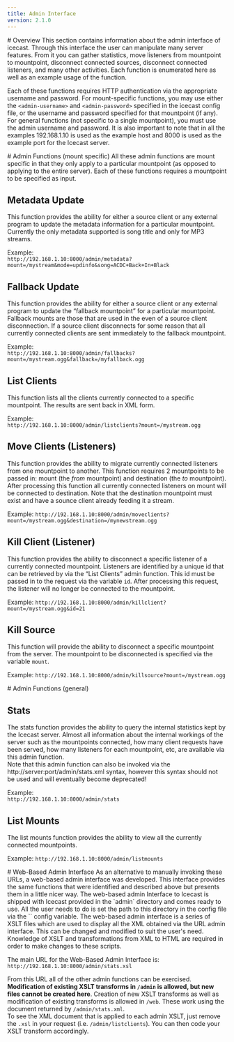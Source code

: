 ```yaml
---
title: Admin Interface
version: 2.1.0
---
```


<div class="article" markdown="1">
# Overview
This section contains information about the admin interface of icecast. Through this interface the user can manipulate many server features. From it you can gather statistics, move listeners from mountpoint to mountpoint, disconnect connected sources, disconnect connected listeners, and many other activities. Each function is enumerated here as well as an example usage of the function.

Each of these functions requires HTTP authentication via the appropriate username and password. For mount-specific functions, you may use either the `<admin-username>` and `<admin-password>` specified in the icecast config file, or the username and password specified for that mountpoint (if any). For general functions (not specific to a single mountpoint), you must use the admin username and password. It is also important to note that in all the examples 192.168.1.10 is used as the example host and 8000 is used as the example port for the Icecast server.

</div>

<div class="article" markdown="1">
# Admin Functions (mount specific)
All these admin functions are mount specific in that they only apply to a particular mountpoint
(as opposed to applying to the entire server). Each of these functions requires a mountpoint to
be specified as input.

## Metadata Update

This function provides the ability for either a source client or any external program to update the metadata information for a particular mountpoint. Currently the only metadata supported is song title and only for MP3 streams.

Example:  
`http://192.168.1.10:8000/admin/metadata?mount=/mystream&mode=updinfo&song=ACDC+Back+In+Black`

## Fallback Update
This function provides the ability for either a source client or any external program to update the
“fallback mountpoint” for a particular mountpoint. Fallback mounts are those that are used in the even
of a source client disconnection. If a source client disconnects for some reason that all currently
connected clients are sent immediately to the fallback mountpoint.

Example:  
`http://192.168.1.10:8000/admin/fallbacks?mount=/mystream.ogg&fallback=/myfallback.ogg`

## List Clients
This function lists all the clients currently connected to a specific mountpoint. The results are sent
back in XML form.

Example:  
`http://192.168.1.10:8000/admin/listclients?mount=/mystream.ogg`

## Move Clients (Listeners)
This function provides the ability to migrate currently connected listeners from one mountpoint to another.
This function requires 2 mountpoints to be passed in: mount (the *from* mountpoint) and destination
(the _to_ mountpoint). After processing this function all currently connected listeners on mount will
be connected to destination. Note that the destination mountpoint must exist and have a sounce client
already feeding it a stream.

Example:
`http://192.168.1.10:8000/admin/moveclients?mount=/mystream.ogg&destination=/mynewstream.ogg`

## Kill Client (Listener)
This function provides the ability to disconnect a specific listener of a currently connected mountpoint.
Listeners are identified by a unique id that can be retrieved by via the “List Clients” admin function.
This id must be passed in to the request via the variable `id`. After processing this request, the listener will no longer be
connected to the mountpoint.

Example:
`http://192.168.1.10:8000/admin/killclient?mount=/mystream.ogg&id=21`

## Kill Source
This function will provide the ability to disconnect a specific mountpoint from the server. The mountpoint
to be disconnected is specified via the variable `mount`.

Example:
`http://192.168.1.10:8000/admin/killsource?mount=/mystream.ogg`

</div>

<div class="article" markdown="1">
# Admin Functions (general)

## Stats
The stats function provides the ability to query the internal statistics kept by the Icecast server.
Almost all information about the internal workings of the server such as the mountpoints connected,
how many client requests have been served, how many listeners for each mountpoint, etc, are available
via this admin function.  
Note that this admin function can also be invoked via the http://server:port/admin/stats.xml syntax,
however this syntax should not be used and will eventually become deprecated!

Example:  
`http://192.168.1.10:8000/admin/stats`

## List Mounts
The list mounts function provides the ability to view all the currently connected mountpoints.

Example:
`http://192.168.1.10:8000/admin/listmounts`

</div>

<div class="article" markdown="1">
# Web-Based Admin Interface
As an alternative to manually invoking these URLs, a web-based admin interface was developed. This
interface provides the same functions that were identified and described above but presents them in
a little nicer way. The web-based admin Interface to Icecast is shipped with Icecast provided in the
`admin` directory and comes ready to use. All the user needs to do is set the path to this directory
in the config file via the `<adminroot>` config variable.  
The web-based admin interface is a series of XSLT files which are used to display all the XML obtained
via the URL admin interface. This can be changed and modified to suit the user's need. Knowledge of
XSLT and transformations from XML to HTML are required in order to make changes to these scripts.  

The main URL for the Web-Based Admin Interface is:  
`http://192.168.1.10:8000/admin/stats.xsl`  

From this URL all of the other admin functions can be exercised.
__Modification of existing XSLT transforms in `/admin` is allowed, but new files cannot be created here__.
Creation of new XSLT transforms as well as modification of existing transforms is allowed in `/web`.
These work using the document returned by `/admin/stats.xml`.  
To see the XML document that is applied to each admin XSLT, just remove the `.xsl` in your request
(i.e. `/admin/listclients`). You can then code your XSLT transform accordingly.

</div>